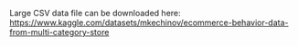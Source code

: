 Large CSV data file can be downloaded here: https://www.kaggle.com/datasets/mkechinov/ecommerce-behavior-data-from-multi-category-store
